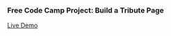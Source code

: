 ### Free Code Camp Project: Build a Tribute Page

[Live Demo](https://j-e-g.github.io/fcc-tribute-page)
